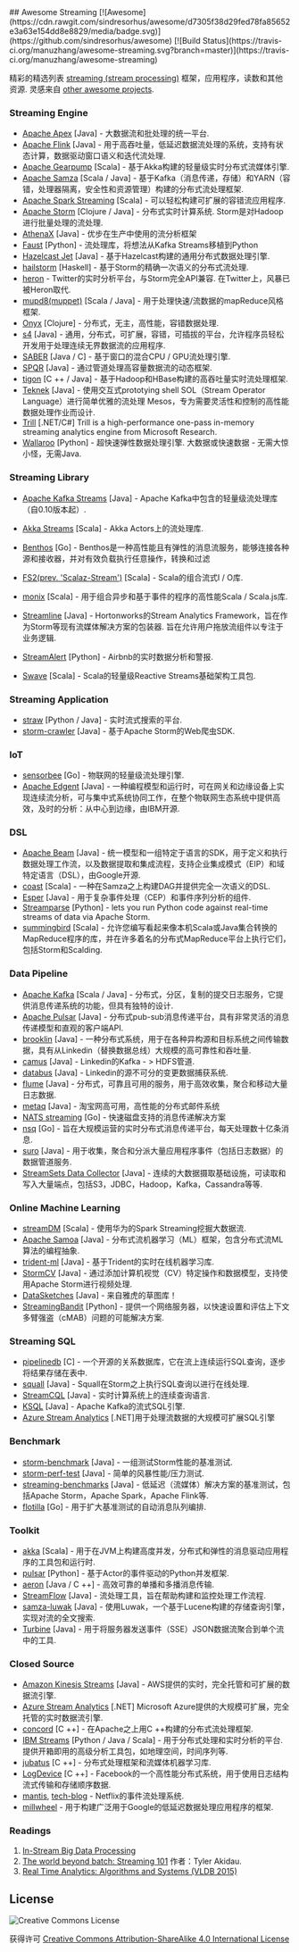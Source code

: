 <div class="github-widget" data-repo="manuzhang/awesome-streaming"></div>
## Awesome Streaming  [![Awesome](https://cdn.rawgit.com/sindresorhus/awesome/d7305f38d29fed78fa85652e3a63e154dd8e8829/media/badge.svg)](https://github.com/sindresorhus/awesome) [![Build Status](https://travis-ci.org/manuzhang/awesome-streaming.svg?branch=master)](https://travis-ci.org/manuzhang/awesome-streaming)

精彩的精选列表 [streaming (stream processing)](http://radar.oreilly.com/2015/08/the-world-beyond-batch-streaming-101.html)  框架，应用程序，读数和其他资源.  灵感来自 [other awesome projects](https://github.com/sindresorhus/awesome). 



### Streaming Engine

- [Apache Apex](https://github.com/apache/apex-core) [Java]  - 大数据流和批处理的统一平台.
- [Apache Flink](https://github.com/apache/flink) [Java]  - 用于高吞吐量，低延迟数据流处理的系统，支持有状态计算，数据驱动窗口语义和迭代流处理.
- [Apache Gearpump](https://github.com/apache/incubator-gearpump) [Scala]  - 基于Akka构建的轻量级实时分布式流媒体引擎.
- [Apache Samza](https://github.com/apache/samza) [Scala / Java]  - 基于Kafka（消息传递，存储）和YARN（容错，处理器隔离，安全性和资源管理）构建的分布式流处理框架.
- [Apache Spark Streaming](https://github.com/apache/spark) [Scala]  - 可以轻松构建可扩展的容错流应用程序.
- [Apache Storm](https://github.com/apache/storm)  [Clojure / Java]  - 分布式实时计算系统.  Storm是对Hadoop进行批量处理的流处理. 
- [AthenaX](https://github.com/uber/AthenaX) [Java]  - 优步在生产中使用的流分析框架
- [Faust](https://github.com/robinhood/faust) [Python]  - 流处理库，将想法从Kafka Streams移植到Python
- [Hazelcast Jet](https://github.com/hazelcast/hazelcast-jet) [Java]  - 基于Hazelcast构建的通用分布式数据处理引擎.
- [hailstorm](https://github.com/hailstorm-hs/hailstorm) [Haskell]  - 基于Storm的精确一次语义的分布式流处理.
- [heron](https://github.com/apache/incubator-heron)   -  Twitter的实时分析平台，与Storm完全API兼容.  在Twitter上，风暴已被Heron取代.
- [mupd8(muppet)](https://github.com/walmartlabs/mupd8) [Scala / Java]  - 用于处理快速/流数据的mapReduce风格框架.
- [Onyx](https://github.com/onyx-platform/onyx) [Clojure]  - 分布式，无主，高性能，容错数据处理.
- [s4](https://github.com/apache/incubator-s4) [Java]  - 通用，分布式，可扩展，容错，可插拔的平台，允许程序员轻松开发用于处理连续无界数据流的应用程序.
- [SABER](https://github.com/lsds/Saber) [Java / C]  - 基于窗口的混合CPU / GPU流处理引擎.
- [SPQR](https://github.com/ottogroup/SPQR) [Java]  - 通过管道处理高容量数据流的动态框架.
- [tigon](https://github.com/caskdata/tigon) [C ++ / Java]  - 基于Hadoop和HBase构建的高吞吐量实时流处理框架.
- [Teknek](https://github.com/edwardcapriolo/teknek-core) [Java]  - 使用交互式prototying shell SOL（Stream Operator Language）进行简单优雅的流处理
Mesos，专为需要灵活性和控制的高性能数据处理作业而设计.
- [Trill](https://github.com/Microsoft/trill) [.NET/C#] Trill is a high-performance one-pass in-memory streaming analytics engine from Microsoft Research.
- [Wallaroo](https://github.com/WallarooLabs/wallaroo)  [Python]  - 超快速弹性数据处理引擎.  大数据或快速数据 - 无需大惊小怪，无需Java.

### Streaming Library

- [Apache Kafka Streams](https://github.com/apache/kafka) [Java]  -  Apache Kafka中包含的轻量级流处理库（自0.10版本起）.
- [Akka Streams](https://github.com/akka/akka) [Scala]  -  Akka Actors上的流处理库. 
- [Benthos](https://github.com/Jeffail/benthos) [Go]  -  Benthos是一种高性能且有弹性的消息流服务，能够连接各种源和接收器，并对有效负载执行任意操作，转换和过滤
- [FS2(prev. 'Scalaz-Stream')](https://github.com/functional-streams-for-scala/fs2) [Scala]  -  Scala的组合流式I / O库.

- [monix](https://github.com/monix/monix) [Scala]  - 用于组合异步和基于事件的程序的高性能Scala / Scala.js库.
- [Streamline](https://github.com/hortonworks/streamline)  [Java]  -  Hortonworks的Stream Analytics Framework，旨在作为Storm等现有流媒体解决方案的包装器.  旨在允许用户拖放流组件以专注于业务逻辑.
- [StreamAlert](https://github.com/airbnb/streamalert) [Python]  -  Airbnb的实时数据分析和警报.
- [Swave](https://github.com/sirthias/swave) [Scala]  -  Scala的轻量级Reactive Streams基础架构工具包.

### Streaming Application

- [straw](https://github.com/rwalk/straw) [Python / Java]  - 实时流式搜索的平台.
- [storm-crawler](https://github.com/DigitalPebble/storm-crawler) [Java]  - 基于Apache Storm的Web爬虫SDK.

### IoT

- [sensorbee](https://github.com/sensorbee/sensorbee) [Go]  - 物联网的轻量级流处理引擎.
- [Apache Edgent](https://github.com/apache/incubator-edgent) [Java]  - 一种编程模型和运行时，可在网关和边缘设备上实现连续流分析，可与集中式系统协同工作，在整个物联网生态系统中提供高效，及时的分析：从中心到边缘，由IBM开源.

### DSL

- [Apache Beam](https://github.com/apache/beam) [Java]  - 统一模型和一组特定于语言的SDK，用于定义和执行数据处理工作流，以及数据提取和集成流程，支持企业集成模式（EIP）和域特定语言（DSL），由Google开源.
- [coast](https://github.com/bkirwi/coast) [Scala]  - 一种在Samza之上构建DAG并提供完全一次语义的DSL.
- [Esper](https://github.com/espertechinc/esper) [Java]  - 用于复杂事件处理（CEP）和事件序列分析的组件.
- [Streamparse](https://github.com/Parsely/streamparse) [Python] - lets you run Python code against real-time streams of data via Apache Storm.
- [summingbird](https://github.com/twitter/summingbird) [Scala]  - 允许您编写看起来像本机Scala或Java集合转换的MapReduce程序的库，并在许多着名的分布式MapReduce平台上执行它们，包括Storm和Scalding.

### Data Pipeline

- [Apache Kafka](https://github.com/apache/kafka) [Scala / Java]  - 分布式，分区，复制的提交日志服务，它提供消息传递系统的功能，但具有独特的设计.
- [Apache Pulsar](https://github.com/apache/incubator-pulsar) [Java]  - 分布式pub-sub消息传递平台，具有非常灵活的消息传递模型和直观的客户端API.
- [brooklin](https://github.com/linkedin/Brooklin/) [Java]  - 一种分布式系统，用于在各种异构源和目标系统之间传输数据，具有从Linkedin（替换数据总线）大规模的高可靠性和吞吐量.
- [camus](https://github.com/linkedin/camus) [Java]  -  Linkedin的Kafka  - &gt; HDFS管道.
- [databus](https://github.com/linkedin/databus) [Java]  -  Linkedin的源不可分的变更数据捕获系统.
- [flume](https://github.com/apache/flume) [Java]  - 分布式，可靠且可用的服务，用于高效收集，聚合和移动大量日志数据.
- [metaq](https://github.com/killme2008/Metamorphosis) [Java]  - 淘宝网高可用，高性能的分布式邮件系统
- [NATS streaming](https://github.com/nats-io/nats-streaming-server) [Go]  - 快速磁盘支持的消息传递解决方案
- [nsq](https://github.com/nsqio/nsq) [Go]  - 旨在大规模运营的实时分布式消息传递平台，每天处理数十亿条消息.
- [suro](https://github.com/Netflix/suro) [Java]  - 用于收集，聚合和分派大量应用程序事件（包括日志数据）的数据管道服务.
- [StreamSets Data Collector](https://github.com/streamsets/datacollector) [Java]  - 连续的大数据摄取基础设施，可读取和写入大量端点，包括S3，JDBC，Hadoop，Kafka，Cassandra等等.

### Online Machine Learning 

- [streamDM](https://github.com/huawei-noah/streamDM) [Scala]  - 使用华为的Spark Streaming挖掘大数据流.
- [Apache Samoa](https://github.com/apache/incubator-samoa) [Java]  - 分布式流机器学习（ML）框架，包含分布式流ML算法的编程抽象.
- [trident-ml](https://github.com/pmerienne/trident-ml) [Java]  - 基于Trident的实时在线机器学习库.
- [StormCV](https://github.com/sensorstorm/StormCV) [Java]  - 通过添加计算机视觉（CV）特定操作和数据模型，支持使用Apache Storm进行视频处理.
- [DataSketches](https://github.com/DataSketches/sketches-core) [Java]  - 来自雅虎的草图库！
- [StreamingBandit](https://github.com/Nth-iteration-labs/streamingbandit) [Python]  - 提供一个网络服务器，以快速设置和评估上下文多臂强盗（cMAB）问题的可能解决方案.

### Streaming SQL

- [pipelinedb](https://github.com/pipelinedb/pipelinedb) [C]  - 一个开源的关系数据库，它在流上连续运行SQL查询，逐步将结果存储在表中.
- [squall](https://github.com/epfldata/squall) [Java]  -  Squall在Storm之上执行SQL查询以进行在线处理.
- [StreamCQL](https://github.com/Zhiqiang-He/StreamCQL) [Java]  - 实时计算系统上的连续查询语言.
- [KSQL](https://github.com/confluentinc/ksql) [Java]  -  Apache Kafka的流式SQL引擎.
- [Azure Stream Analytics](https://azure.microsoft.com/en-us/services/stream-analytics/) [.NET]用于处理流数据的大规模可扩展SQL引擎

### Benchmark

- [storm-benchmark](https://github.com/intel-hadoop/storm-benchmark) [Java]  - 一组测试Storm性能的基准测试.
- [storm-perf-test](https://github.com/yahoo/storm-perf-test) [Java]  - 简单的风暴性能/压力测试.
- [streaming-benchmarks](https://github.com/yahoo/streaming-benchmarks) [Java]  - 低延迟（流媒体）解决方案的基准测试，包括Apache Storm，Apache Spark，Apache Flink等.
- [flotilla](https://github.com/tylertreat/Flotilla) [Go]  - 用于扩大基准测试的自动消息队列编排.

### Toolkit

- [akka](https://github.com/akka/akka) [Scala]  - 用于在JVM上构建高度并发，分布式和弹性的消息驱动应用程序的工具包和运行时.
- [pulsar](https://github.com/quantmind/pulsar/) [Python]  - 基于Actor的事件驱动的Python并发框架.
- [aeron](https://github.com/real-logic/Aeron) [Java / C ++]  - 高效可靠的单播和多播消息传输.
- [StreamFlow](https://github.com/lmco/streamflow) [Java]  - 流处理工具，旨在帮助构建和监控处理工作流程.
- [samza-luwak](https://github.com/romseygeek/samza-luwak) [Java]  - 使用Luwak，一个基于Lucene构建的存储查询引擎，实现对流的全文搜索.
- [Turbine](https://github.com/Netflix/Turbine) [Java]  - 用于将服务器发送事件（SSE）JSON数据流聚合到单个流中的工具.

### Closed Source

- [Amazon Kinesis Streams](https://aws.amazon.com/kinesis/) [Java]  -  AWS提供的实时，完全托管和可扩展的数据流引擎. 
- [Azure Stream Analytics](https://azure.microsoft.com/en-us/services/stream-analytics/) [.NET] Microsoft Azure提供的大规模可扩展，完全托管的实时数据流引擎.
- [concord](https://www.slideshare.net/concord-io/may-2016-data-by-the-bay-concord-simple-flexible-stream-processing-on-apache-mesos) [C ++]  - 在Apache之上用C ++构建的分布式流处理框架.
- [IBM Streams](https://www.ibm.com/analytics/us/en/technology/stream-computing/)  [Python / Java / Scala]  - 用于分布式处理和实时分析的平台.  提供开箱即用的高级分析工具包，如地理空间，时间序列等.
- [jubatus](http://jubat.us/en/) [C ++]  - 分布式处理框架和流媒体机器学习库.
- [LogDevice](https://logdevice.io/) [C ++]  -  Facebook的一个高性能分布式系统，用于使用日志结构流式传输和存储顺序数据.
- [mantis](http://www.slideshare.net/g9yuayon/qcon-talk-on-netflix-mantis-a-stream-processing-system), [tech-blog](https://medium.com/netflix-techblog/stream-processing-with-mantis-78af913f51a6) -  Netflix的事件流处理系统.
- [millwheel](http://research.google.com/pubs/pub41378.html) - 用于构建广泛用于Google的低延迟数据处理应用程序的框架.


### Readings

1. [In-Stream Big Data Processing](https://highlyscalable.wordpress.com/2013/08/20/in-stream-big-data-processing/)
2. [The world beyond batch: Streaming 101](http://radar.oreilly.com/2015/08/the-world-beyond-batch-streaming-101.html) 作者：Tyler Akidau. 
3. [Real Time Analytics: Algorithms and Systems (VLDB 2015)](http://www.vldb.org/pvldb/vol8/p2040-Kejariwal.pdf)

## License

![Creative Commons License](https://i.creativecommons.org/l/by-sa/4.0/80x15.png)

获得许可 [Creative Commons Attribution-ShareAlike 4.0 International License](http://creativecommons.org/licenses/by-sa/4.0/)
